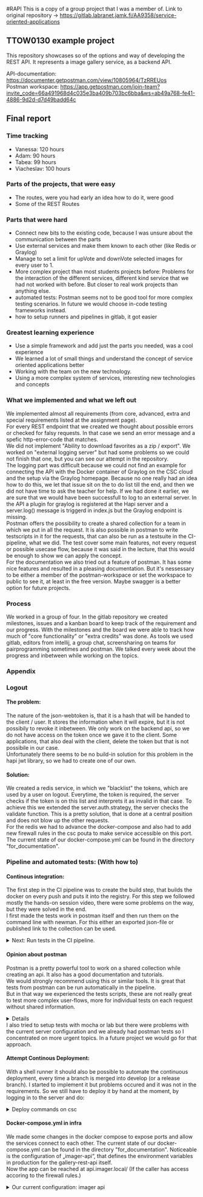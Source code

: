 #RAPI
This is a copy of a group project that I was a member of.
Link to original repository -> https://gitlab.labranet.jamk.fi/AA9358/service-oriented-applications


## TTOW0130 example project

This repository showcases so of the options and way of developing the REST API.
It represents a image gallery service, as a backend API.

API-documentation: https://documenter.getpostman.com/view/10805964/TzRREUos <br>
Postman workspace: https://app.getpostman.com/join-team?invite_code=66a491968d4c035e3ba409b703bc6bba&ws=ab49a768-fe41-4886-9d2d-d7d49badd64c

## Final report
### Time tracking

- Vanessa: 120 hours
- Adam: 90 hours 
- Tabea: 99 hours
- Viacheslav: 100 hours

### Parts of the projects, that were easy
- The routes, were you had early an idea how to do it, were good
- Some of the REST Routes

### Parts that were hard
- Connect new bits to the existing code, because I was unsure about the communication between the parts
- Use external services and make them known to each other (like Redis or Graylog)
- Manage to set a limit for upVote and downVote selected images for every user to 1.
- More complex project than most students projects before: Problems for the interaction of the different services, different kind service that we had not worked with before. But closer to real work projects than anything else.
- automated tests: Postman seems not to be good tool for more complex testing scenarios. In future we would choose in-code testing frameworks instead.
- how to setup runners and pipelines in gitlab, it got easier 

### Greatest learning experience
- Use a simple framework and add just the parts you needed, was a cool experience
- We learned a lot of small things and understand the concept of service oriented applications better
- Working with the team on the new technology.
- Using a more complex system of services, interesting new technologies and concepts

### What we implemented and what we left out
We implemented almost all requirements (from core, advanced, extra and special requirements listed at the assignment page).<br>
For every REST endpoint that we created we thought about possible errors or checked for falsy requests. In that case we send an error message and a spefic http-error-code that matches. <br> 
We did not implement "Ability to download favorites as a zip / export". We worked on "external logging server" but had some problems so we could not finish that one, but you can see our attempt in the repository. <br>
The logging part was difficult because we could not find an example for connecting the API with the Docker container of Graylog on the CSC cloud and the setup via the Graylog homepage. Because no one really had an idea how to do this, we let that issue sit on the to do list till the end, and then we did not have time to ask the teacher for help. If we had done it earlier, we are sure that we would have been successfull to log to an external server. In the API a plugin for graylog is registered at the Hapi server and a server.log() message is triggerd in index.js but the Graylog endpoint is missing.<br>
Postman offers the possibility to create a shared collection for a team in which we put in all the request. It is also possible in postman to write testscripts in it for the requests, that can also be run as a testsuite in the CI-pipeline, what we did. The test cover some main features, not every request or possible usecase flow, because it was said in the lecture, that this would be enough to show we can apply the concept.<br>
For the documentation we also tried out a feature of postman. It has some nice features and resulted in a pleasing documentation. But it's nessessary to be either a member of the postman-workspace or set the workspace to public to see it, at least in the free version. Maybe swagger is a better option for future projects. 

### Process
We worked in a group of four. In the gitlab repository we created milestones, issues and a kanban board to keep track of the requirement and our progress. With the milestones and the board we were able to track how much of "core functionality" or "extra credits" was done. As tools we used gitlab, editors from intellij, a group chat, screensharing on teams for pairprogramming sometimes and postman. We talked every week about the progress and inbetween while working on the topics.

### Appendix

### Logout
#### The problem: 
The nature of the json-webtoken is, that it is a hash that will be handed to the client / user. It stores the information when it will expire, but it is not possibily to revoke it inbetween. We only work on the backend api, so we do not have access on the token once we gave it to the client. Some applications, that also deal with the client, delete the token but that is not possibile in our case. <br>
Unfortunately there seems to be no build-in solution for this problem in the hapi jwt library, so we had to create one of our own.<br>
#### Solution: 
We created a redis service, in which we "blacklist" the tokens, which are used by a user on logout. Everytime, the token is required, the server checks if the token is on this list and interprets it as invalid in that case.
To achieve this we extended the server.auth.strategy, the server checks the validate function. This is a pretty solution, that is done at a central position and does not blow up the other requests. <br>
For the redis we had to advance the docker-compose and also had to add new firewall rules in the csc pouta to make service accessible on this port. The current state of our docker-compose.yml can be found in the directory "for_documentation".

### Pipeline and automated tests: (With how to)
#### Continous integration: 
The first step in the CI pipeline was to create the build step, that builds the docker on every push and puts it into the registry. 
For this step we followed mostly the hands-on session video, there were some problems on the way, but they were solved in the end.<br>
I first made the  tests work in postman itself and then run them on the command line with newman. 
For this either an exported json-file or published link to the collection can be used. 
<details>
  <summary>Next: Run tests in the CI pipeline. </summary>

To excluded other possible errors, I first used a reduced export with only one simple test. After many tries I finally installed a new gitlab script runner on the csc server. 
I had no access to some information of the shared general runner, but I could change the attributes and lookup the ip of newly installed runner and gave it access through the firewall rules in the csc pouta e.g. to port 5430 and for minio.
[Instructions to install runner](https://docs.gitlab.com/runner/install/linux-repository.html) <br>
Go to csc instance via ssh on CLI and install a runner of type „shell“:
```
curl -L "https://packages.gitlab.com/install/repositories/runner/gitlab-runner/script.deb.sh" | sudo bash
export GITLAB_RUNNER_DISABLE_SKEL=true; sudo -E apt-get install gitlab-runner 
```
Go to your-gitlab-project —> settings —> ci_cd —> Set up a specific runner manually —> take the given url and token<br>
and use them to register a new runner of type shell via command-line on the server:<br>
```
sudo gitlab-runner register
```
Next problem and solution: You need add gitlab to docker user group to be able to run docker commands:
```
sudo usermod -aG docker gitlab-runner
```
Install npm and newman directly on the csc server, because the runner does not have the according access rights.<br>
Next you can edit the „.gitlab-ci.yml“ to add the test-stage.
Since it is a shell runner, you can use normal shell commands in the „.gitlab-ci.yml“ for troubleshooting or to check if tools or libraries are correctly installed, docker ps etc. <br>
Add a new stage „test“, use „docker:latest“ from docker hub as base image, do not forget to add the tag of the test-runner at the end.
Previously we already put the credentials for docker-login into gitlab -> settings —> variables. Put also the postman access token there and masked it, so it does not show up in the logs.<br>
The exact commands for the CI to run the tests can be found in our „.gitlab-ci.yml“: Do the docker login, pull the docker container from the registry, run it, run the postman tests with newman and afterwards stop and remove the test-container.<br>
If that worked with the first simple test, use the published link postman, update the link after each change (click on collection name -> share collection -> get public link)<br>
<details>
  <summary>Opinion:</summary>
It may seem that github and gitlab pipelines would work in the same way but there are definitely some differences in syntax and setup, for which research is needed, e.g. for the runners. But after that, a lot can  be adapted. <br>
It is more complicated than in a simple project, to work with multiple services in a service oriented application, in which all have to be reachable for each other and also for the pipeline. This was a valuable learning experience.
</details>

</details>


#### Opinion about postman
Postman is a pretty powerful tool to work on a shared collection while creating an api. It also has a good documentation and tutorials.<br>
We would strongly recommend using this or similar tools. It is great that tests from postman can be run automatically in the pipeline. 
<br>But in that way we experienced the tests scripts, these are not really great to test more complex user-flows, more for individual tests on each request without shared information.
<details>
  <summary>Details</summary>
It is possible to e.g. set values in environment variable to share them between request or tests. But in the pipeline this sometimes fails without a code-error and then succeeds on rerun. The environment seems to be less stable in that case. <br>
Other in-code libraries we used in the past allow easier share of created values and to create multiple and more complex use-case-flows that are tested.
Having tests that are connected between each other have an impact on using the requests in postman in isolation during development. It seems like the tool is better suited for isolated unit-tests, but we needed e.g. the authorisation token in the requests.
But our experience and knowledge about the postman tests are for sure limited. And test-pipelines often seem to have „fail because of strange connection problems“ issues or similar that do not occur on local test run, at least in my experience so far.
</details>
I also tried to setup tests with mocha or lab but there were problems with the current server configuration and we already had postman tests so I concentrated on more urgent topics. In a future project we would go for that approach.

#### Attempt Continous Deployment:
With a shell runner it should also be possible to automate the continuous deployment, every time a branch is merged into develop (or a release branch). I started to implement it but problems occured and it was not in the requirements. 
So we still have to deploy it by hand at the moment, by logging in to the server and do:
<details>
  <summary>Deploy commands on csc</summary>

    docker login -u  < user>  -p < password> gitlab.labranet.jamk.fi:4567
    docker pull gitlab.labranet.jamk.fi:4567/aa9358/service-oriented-applications:latest
    sudo docker-compose up -d imager-api

</details>


#### Docker-compose.yml in infra
We made some changes in the docker compose to expose ports and allow the services connect to each other. The current state of our docker-compose.yml can be found in the directory "for_documentation".
Noticeable is the configuration of „imager-api“, that defines the environment variables in production for the gallery-rest-api itself.<br>
Now the app can be reached at api.imager.local/ (If the caller has access accoring to the firewall rules.)

<details>
  <summary>Our current configuration: imager api</summary>
*** password removed here

     imager-api:
        image: gitlab.labranet.jamk.fi:4567/aa9358/service-oriented-applications:latest
        container_name: imager-api
        networks:
            - soanet
        environment:
            DB_HOST: pgpool
            DB_PORT: 5432
            DB_USER: ***
            DB_PASS: ***
            MINIO_ENDPOINT: minio
            MINIO_ACCESS: ***
            MINI_PASS: ***
            MINIO_PORT: 9001
            REDIS_HOST: redis
        ports:
            - 127.0.0.1:9999:8000
        logging:
            driver: gelf
            options:
                gelf-address: "udp://localhost:12201"


</details>
